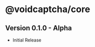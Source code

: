 @voidcaptcha/core
=================

Version 0.1.0 - Alpha
---------------------
-   Initial Release
